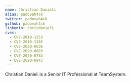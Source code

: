 ```yaml
---
name: Christian Danieli
alias: padovah4ck
twitter: padovah4ck
github: padovah4ck
linkedin: chrisdanieli
cves:
  - CVE-2019-1253
  - CVE-2019-1385
  - CVE-2020-0636
  - CVE-2020-0683
  - CVE-2020-0753
  - CVE-2020-0843
---
```

Christian Danieli is a Senior IT Professional at TeamSystem.
